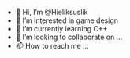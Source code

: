 - 👋 Hi, I’m @Hieliksuslik
- 👀 I’m interested in game design
- 🌱 I’m currently learning C++
- 💞️ I’m looking to collaborate on ...
- 📫 How to reach me ...


